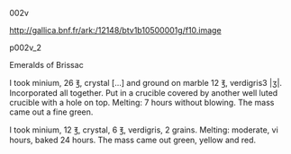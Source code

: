 002v

http://gallica.bnf.fr/ark:/12148/btv1b10500001g/f10.image

p002v_2

Emeralds of Brissac

I took minium, 26 ℥, crystal […] and ground on marble 12 ℥, verdigris3 |ʒ|. Incorporated all together. Put in a crucible covered by another well luted crucible with a hole on top. Melting: 7 hours without blowing. The mass came out a fine green.

I took minium, 12 ℥, crystal, 6 ℥, verdigris, 2 grains. Melting: moderate, vi hours, baked 24 hours. The mass came out green, yellow and red.
